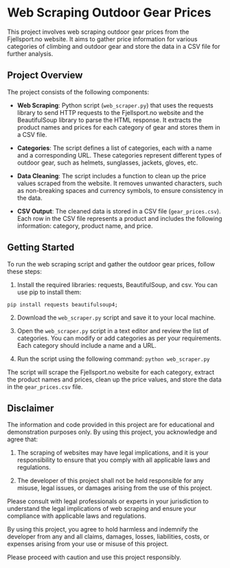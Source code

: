 # Web Scraping Outdoor Gear Prices

This project involves web scraping outdoor gear prices from the Fjellsport.no website. It aims to gather price information for various categories of climbing and outdoor gear and store the data in a CSV file for further analysis.

## Project Overview

The project consists of the following components:

- **Web Scraping**: Python script (`web_scraper.py`) that uses the requests library to send HTTP requests to the Fjellsport.no website and the BeautifulSoup library to parse the HTML response. It extracts the product names and prices for each category of gear and stores them in a CSV file.

- **Categories**: The script defines a list of categories, each with a name and a corresponding URL. These categories represent different types of outdoor gear, such as helmets, sunglasses, jackets, gloves, etc.

- **Data Cleaning**: The script includes a function to clean up the price values scraped from the website. It removes unwanted characters, such as non-breaking spaces and currency symbols, to ensure consistency in the data.

- **CSV Output**: The cleaned data is stored in a CSV file (`gear_prices.csv`). Each row in the CSV file represents a product and includes the following information: category, product name, and price.

## Getting Started

To run the web scraping script and gather the outdoor gear prices, follow these steps:

1. Install the required libraries: requests, BeautifulSoup, and csv. You can use pip to install them:

`pip install requests beautifulsoup4;`


2. Download the `web_scraper.py` script and save it to your local machine.

3. Open the `web_scraper.py` script in a text editor and review the list of categories. You can modify or add categories as per your requirements. Each category should include a name and a URL.

4. Run the script using the following command:
`python web_scraper.py`

The script will scrape the Fjellsport.no website for each category, extract the product names and prices, clean up the price values, and store the data in the `gear_prices.csv` file.

## Disclaimer

The information and code provided in this project are for educational and demonstration purposes only. By using this project, you acknowledge and agree that:

1. The scraping of websites may have legal implications, and it is your responsibility to ensure that you comply with all applicable laws and regulations.

2. The developer of this project shall not be held responsible for any misuse, legal issues, or damages arising from the use of this project.

Please consult with legal professionals or experts in your jurisdiction to understand the legal implications of web scraping and ensure your compliance with applicable laws and regulations.

By using this project, you agree to hold harmless and indemnify the developer from any and all claims, damages, losses, liabilities, costs, or expenses arising from your use or misuse of this project.

Please proceed with caution and use this project responsibly.
